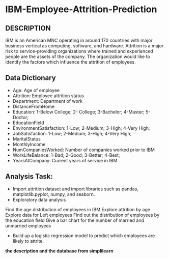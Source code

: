 # IBM-Employee-Attrition-Prediction
## DESCRIPTION

IBM is an American MNC operating in around 170 countries with major business vertical as computing, software, and hardware.
Attrition is a major risk to service-providing organizations where trained and experienced people are the assets of the company. The organization would like to identify the factors which influence the attrition of employees.

## Data Dictionary
- Age: Age of employee
- Attrition: Employee attrition status
- Department: Department of work
- DistanceFromHome
- Education: 1-Below College; 2- College; 3-Bachelor; 4-Master; 5-Doctor;
- EducationField
- EnvironmentSatisfaction: 1-Low; 2-Medium; 3-High; 4-Very High;
- JobSatisfaction: 1-Low; 2-Medium; 3-High; 4-Very High;
- MaritalStatus
- MonthlyIncome
- NumCompaniesWorked: Number of companies worked prior to IBM
- WorkLifeBalance: 1-Bad; 2-Good; 3-Better; 4-Best;
- YearsAtCompany: Current years of service in IBM
## Analysis Task:
- Import attrition dataset and import libraries such as pandas, matplotlib.pyplot, numpy, and seaborn.
- Exploratory data analysis

Find the age distribution of employees in IBM
Explore attrition by age
Explore data for Left employees
Find out the distribution of employees by the education field
Give a bar chart for the number of married and unmarried employees
- Build up a logistic regression model to predict which employees are likely to attrite.

**the description and the database from simplilearn**
